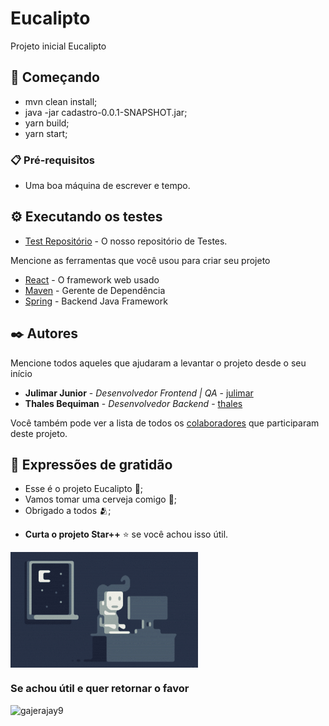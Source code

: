 # Eucalipto

Projeto inicial Eucalipto

## 🚀 Começando

* mvn clean install;
* java -jar cadastro-0.0.1-SNAPSHOT.jar;
* yarn build; 
* yarn start;

### 📋 Pré-requisitos

* Uma boa máquina de escrever e tempo.

## ⚙️ Executando os testes

* [Test Repositório](https://github.com/jadmjr/eucalipto-tests) - O nosso repositório de Testes.

Mencione as ferramentas que você usou para criar seu projeto

* [React](https://reactjs.org/docs/getting-started.html) - O framework web usado
* [Maven](https://maven.apache.org/) - Gerente de Dependência
* [Spring](https://docs.spring.io/spring-boot/docs/current/reference/htmlsingle/#documentation) - Backend Java Framework

## ✒️ Autores

Mencione todos aqueles que ajudaram a levantar o projeto desde o seu início

* **Julimar Junior** - *Desenvolvedor Frontend | QA* - [julimar](https://github.com/jadmjr)
* **Thales Bequiman** - *Desenvolvedor Backend* - [thales](https://github.com/oizus)

Você também pode ver a lista de todos os [colaboradores](https://github.com/jadmjr/eucalipto/graphs/contributors) que participaram deste projeto.

## 🎁 Expressões de gratidão

* Esse é o projeto Eucalipto 📢;
* Vamos tomar uma cerveja comigo 🍺;
* Obrigado a todos 🫂;

- **Curta o projeto Star++** ⭐  se você achou isso útil.
<img alt="Programando na Madrugada" src="https://raw.githubusercontent.com/AVS1508/AVS1508/master/assets/Night-Coding.gif" align="center"/>
<h3 align="left">Se achou útil e quer retornar o favor</h3>
<p><a href="https://www.buymeacoffee.com/jadmjr"> <img align="left" src="https://cdn.buymeacoffee.com/buttons/v2/default-yellow.png" height="50" width="210" alt="gajerajay9" /></a></p><br><br>